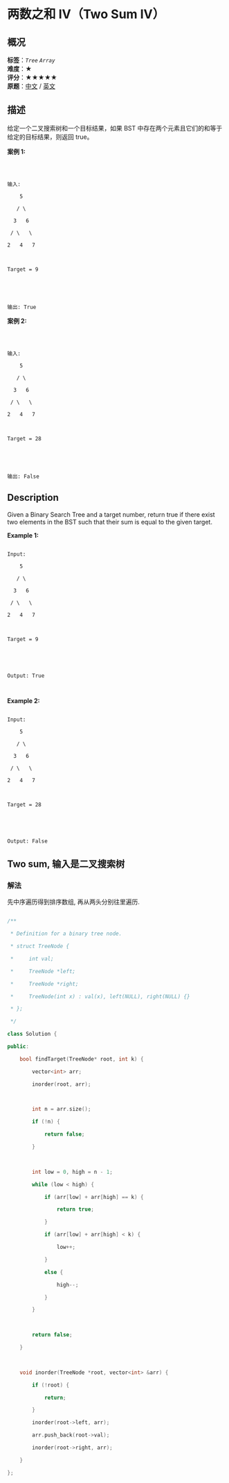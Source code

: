 # 两数之和 IV（Two Sum IV）
## 概况
**标签**：*`Tree`*  *`Array`*<br>
**难度**：★<br>
**评分**：★★★★★<br>
**原题**：[中文](https://leetcode-cn.com/problems/two-sum-iv-input-is-a-bst) / [英文](https://leetcode.com/problems/two-sum-iv-input-is-a-bst)
## 描述

给定一个二叉搜索树和一个目标结果，如果 BST 中存在两个元素且它们的和等于给定的目标结果，则返回 true。



**案例 1:**



```



输入: 

    5

   / \

  3   6

 / \   \

2   4   7



Target = 9





输出: True

```









**案例 2:**



```



输入: 

    5

   / \

  3   6

 / \   \

2   4   7



Target = 28





输出: False

```



## Description

Given a Binary Search Tree and a target number, return true if there exist two elements in the BST such that their sum is equal to the given target.



**Example 1:**

```

Input: 

    5

   / \

  3   6

 / \   \

2   4   7



Target = 9





Output: True



```







**Example 2:**

```

Input: 

    5

   / \

  3   6

 / \   \

2   4   7



Target = 28





Output: False

```





## Two sum, 输入是二叉搜索树

### 解法

先中序遍历得到排序数组, 再从两头分别往里遍历.

```c++

/**

 * Definition for a binary tree node.

 * struct TreeNode {

 *     int val;

 *     TreeNode *left;

 *     TreeNode *right;

 *     TreeNode(int x) : val(x), left(NULL), right(NULL) {}

 * };

 */

class Solution {

public:

    bool findTarget(TreeNode* root, int k) {

        vector<int> arr;

        inorder(root, arr);

        

        int n = arr.size();

        if (!n) {

            return false;

        }

        

        int low = 0, high = n - 1;

        while (low < high) {

            if (arr[low] + arr[high] == k) {

                return true;

            }

            if (arr[low] + arr[high] < k) {

                low++;

            }

            else {

                high--;

            }

        }

        

        return false;

    }

    

    void inorder(TreeNode *root, vector<int> &arr) {

        if (!root) {

            return;

        }

        inorder(root->left, arr);

        arr.push_back(root->val);

        inorder(root->right, arr);

    }

};

```